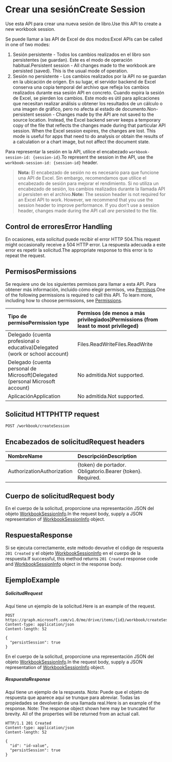 # <a name="create-session"></a><span data-ttu-id="fb6cc-101">Crear una sesión</span><span class="sxs-lookup"><span data-stu-id="fb6cc-101">Create Session</span></span>

<span data-ttu-id="fb6cc-102">Use esta API para crear una nueva sesión de libro.</span><span class="sxs-lookup"><span data-stu-id="fb6cc-102">Use this API to create a new workbook session.</span></span> 

<span data-ttu-id="fb6cc-103">Se puede llamar a las API de Excel de dos modos:</span><span class="sxs-lookup"><span data-stu-id="fb6cc-103">Excel APIs can be called in one of two modes:</span></span> 

1. <span data-ttu-id="fb6cc-p101">Sesión persistente - Todos los cambios realizados en el libro son persistentes (se guardan). Este es el modo de operación habitual.</span><span class="sxs-lookup"><span data-stu-id="fb6cc-p101">Persistent session - All changes made to the workbook are persisted (saved). This is the usual mode of operation.</span></span> 
2. <span data-ttu-id="fb6cc-p102">Sesión no persistente - Los cambios realizados por la API no se guardan en la ubicación de origen. En su lugar, el servidor backend de Excel conserva una copia temporal del archivo que refleja los cambios realizados durante esa sesión API en concreto. Cuando expira la sesión de Excel, se pierden los cambios. Este modo es útil para aplicaciones que necesitan realizar análisis u obtener los resultados de un cálculo o una imagen de gráfico, pero no afecta al estado de documento.</span><span class="sxs-lookup"><span data-stu-id="fb6cc-p102">Non-persistent session - Changes made by the API are not saved to the source location. Instead, the Excel backend server keeps a temporary copy of the file that reflects the changes made during that particular API session. When the Excel session expires, the changes are lost. This mode is useful for apps that need to do analysis or obtain the results of a calculation or a chart image, but not affect the document state.</span></span>   

<span data-ttu-id="fb6cc-110">Para representar la sesión en la API, utilice el encabezado `workbook-session-id: {session-id}`.</span><span class="sxs-lookup"><span data-stu-id="fb6cc-110">To represent the session in the API, use the `workbook-session-id: {session-id}` header.</span></span> 

><span data-ttu-id="fb6cc-p103">**Nota:** El encabezado de sesión no es necesario para que funcione una API de Excel. Sin embargo, recomendamos que utilice el encabezado de sesión para mejorar el rendimiento. Si no utiliza un encabezado de sesión, los cambios realizados durante la llamada API _sí_ persisten en el archivo.</span><span class="sxs-lookup"><span data-stu-id="fb6cc-p103">**Note:** The session header is not required for an Excel API to work. However, we recommend that you use the session header to improve performance. If you don't use a session header, changes made during the API call _are_ persisted to the file.</span></span>  

## <a name="error-handling"></a><span data-ttu-id="fb6cc-114">Control de errores</span><span class="sxs-lookup"><span data-stu-id="fb6cc-114">Error Handling</span></span>

<span data-ttu-id="fb6cc-115">En ocasiones, esta solicitud puede recibir el error HTTP 504.</span><span class="sxs-lookup"><span data-stu-id="fb6cc-115">This request might occasionally receive a 504 HTTP error.</span></span> <span data-ttu-id="fb6cc-116">La respuesta adecuada a este error es repetir la solicitud.</span><span class="sxs-lookup"><span data-stu-id="fb6cc-116">The appropriate response to this error is to repeat the request.</span></span>

## <a name="permissions"></a><span data-ttu-id="fb6cc-117">Permisos</span><span class="sxs-lookup"><span data-stu-id="fb6cc-117">Permissions</span></span>
<span data-ttu-id="fb6cc-p105">Se requiere uno de los siguientes permisos para llamar a esta API. Para obtener más información, incluido cómo elegir permisos, vea [Permisos](../../../concepts/permissions_reference.md).</span><span class="sxs-lookup"><span data-stu-id="fb6cc-p105">One of the following permissions is required to call this API. To learn more, including how to choose permissions, see [Permissions](../../../concepts/permissions_reference.md).</span></span>

|<span data-ttu-id="fb6cc-120">Tipo de permiso</span><span class="sxs-lookup"><span data-stu-id="fb6cc-120">Permission type</span></span>      | <span data-ttu-id="fb6cc-121">Permisos (de menos a más privilegiados)</span><span class="sxs-lookup"><span data-stu-id="fb6cc-121">Permissions (from least to most privileged)</span></span>              |
|:--------------------|:---------------------------------------------------------|
|<span data-ttu-id="fb6cc-122">Delegado (cuenta profesional o educativa)</span><span class="sxs-lookup"><span data-stu-id="fb6cc-122">Delegated (work or school account)</span></span> | <span data-ttu-id="fb6cc-123">Files.ReadWrite</span><span class="sxs-lookup"><span data-stu-id="fb6cc-123">Files.ReadWrite</span></span>    |
|<span data-ttu-id="fb6cc-124">Delegado (cuenta personal de Microsoft)</span><span class="sxs-lookup"><span data-stu-id="fb6cc-124">Delegated (personal Microsoft account)</span></span> | <span data-ttu-id="fb6cc-125">No admitida.</span><span class="sxs-lookup"><span data-stu-id="fb6cc-125">Not supported.</span></span>    |
|<span data-ttu-id="fb6cc-126">Aplicación</span><span class="sxs-lookup"><span data-stu-id="fb6cc-126">Application</span></span> | <span data-ttu-id="fb6cc-127">No admitida.</span><span class="sxs-lookup"><span data-stu-id="fb6cc-127">Not supported.</span></span> |

## <a name="http-request"></a><span data-ttu-id="fb6cc-128">Solicitud HTTP</span><span class="sxs-lookup"><span data-stu-id="fb6cc-128">HTTP request</span></span>
<!-- { "blockType": "ignored" } -->
```http
POST /workbook/createSession

```
## <a name="request-headers"></a><span data-ttu-id="fb6cc-129">Encabezados de solicitud</span><span class="sxs-lookup"><span data-stu-id="fb6cc-129">Request headers</span></span>
| <span data-ttu-id="fb6cc-130">Nombre</span><span class="sxs-lookup"><span data-stu-id="fb6cc-130">Name</span></span>       | <span data-ttu-id="fb6cc-131">Descripción</span><span class="sxs-lookup"><span data-stu-id="fb6cc-131">Description</span></span>|
|:---------------|:----------|
| <span data-ttu-id="fb6cc-132">Authorization</span><span class="sxs-lookup"><span data-stu-id="fb6cc-132">Authorization</span></span>  | <span data-ttu-id="fb6cc-p106">{token} de portador. Obligatorio.</span><span class="sxs-lookup"><span data-stu-id="fb6cc-p106">Bearer {token}. Required.</span></span> |

## <a name="request-body"></a><span data-ttu-id="fb6cc-135">Cuerpo de solicitud</span><span class="sxs-lookup"><span data-stu-id="fb6cc-135">Request body</span></span>
<span data-ttu-id="fb6cc-136">En el cuerpo de la solicitud, proporcione una representación JSON del objeto [WorkbookSessionInfo](../resources/workbooksessioninfo.md).</span><span class="sxs-lookup"><span data-stu-id="fb6cc-136">In the request body, supply a JSON representation of [WorkbookSessionInfo](../resources/workbooksessioninfo.md) object.</span></span>

## <a name="response"></a><span data-ttu-id="fb6cc-137">Respuesta</span><span class="sxs-lookup"><span data-stu-id="fb6cc-137">Response</span></span>

<span data-ttu-id="fb6cc-138">Si se ejecuta correctamente, este método devuelve el código de respuesta `201 Created` y el objeto [WorkbookSessionInfo](../resources/workbooksessioninfo.md) en el cuerpo de la respuesta.</span><span class="sxs-lookup"><span data-stu-id="fb6cc-138">If successful, this method returns `201 Created` response code and [WorkbookSessionInfo](../resources/workbooksessioninfo.md) object in the response body.</span></span>

## <a name="example"></a><span data-ttu-id="fb6cc-139">Ejemplo</span><span class="sxs-lookup"><span data-stu-id="fb6cc-139">Example</span></span>
##### <a name="request"></a><span data-ttu-id="fb6cc-140">Solicitud</span><span class="sxs-lookup"><span data-stu-id="fb6cc-140">Request</span></span>
<span data-ttu-id="fb6cc-141">Aquí tiene un ejemplo de la solicitud.</span><span class="sxs-lookup"><span data-stu-id="fb6cc-141">Here is an example of the request.</span></span>
<!-- {
  "blockType": "request",
  "name": "create_excel_session"
}-->
```http
POST https://graph.microsoft.com/v1.0/me/drive/items/{id}/workbook/createSession
Content-type: application/json
Content-length: 52

{
  "persistSession": true
}
```
<span data-ttu-id="fb6cc-142">En el cuerpo de la solicitud, proporcione una representación JSON del objeto [WorkbookSessionInfo](../resources/workbooksessioninfo.md).</span><span class="sxs-lookup"><span data-stu-id="fb6cc-142">In the request body, supply a JSON representation of [WorkbookSessionInfo](../resources/workbooksessioninfo.md) object.</span></span>

##### <a name="response"></a><span data-ttu-id="fb6cc-143">Respuesta</span><span class="sxs-lookup"><span data-stu-id="fb6cc-143">Response</span></span>
<span data-ttu-id="fb6cc-p107">Aquí tiene un ejemplo de la respuesta. Nota: Puede que el objeto de respuesta que aparece aquí se trunque para abreviar. Todas las propiedades se devolverán de una llamada real.</span><span class="sxs-lookup"><span data-stu-id="fb6cc-p107">Here is an example of the response. Note: The response object shown here may be truncated for brevity. All of the properties will be returned from an actual call.</span></span>
<!-- {
  "blockType": "response",
  "truncated": true,
  "@odata.type": "microsoft.graph.workbookSessionInfo"
} -->
```http
HTTP/1.1 201 Created
Content-type: application/json
Content-length: 52

{
  "id": "id-value",
  "persistSession": true
}
```

